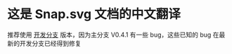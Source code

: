 # 这是 Snap.svg 文档的中文翻译   

推荐使用 [开发分支](https://github.com/adobe-webplatform/Snap.svg/tree/dev "开发分支") 版本，因为主分支 V0.4.1 有一些 bug，这些已知的 bug 在最新的开发分支已经得到修复
